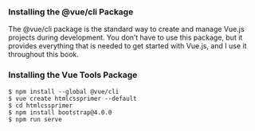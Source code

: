 ### Installing the @vue/cli Package

The @vue/cli package is the standard way to create and manage Vue.js projects during development. You
don’t have to use this package, but it provides everything that is needed to get started with Vue.js, and I use it
throughout this book.

### Installing the Vue Tools Package

```
$ npm install --global @vue/cli
$ vue create htmlcssprimer --default
$ cd htmlcssprimer
$ npm install bootstrap@4.0.0
$ npm run serve
```
